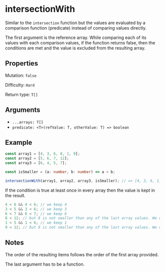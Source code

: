 # intersectionWith

Similar to the `intersection` function but the values are evaluated by a comparison function (predicate) instead of comparing values directly.

The first argument is the reference array. While comparing each of its values with each comparison values, if the function returns false, then the conditions are met and the value is excluded from the resulting array.

## Properties

Mutation: `false`

Difficulty: `Hard`

Return type: `T[]`

## Arguments

- `...arrays: T[]`
- `predicate: <T>(refValue: T, otherValue: T) => boolean`

## Example

```typescript
const array1 = [4, 3, 6, 8, 1, 9];
const array2 = [5, 6, 7, 12];
const array3 = [6, 4, 5, 7];

const isSmaller = (a: number, b: number) => a < b;

intersectionWith(array1, array2, array3, isSmaller); // => [4, 3, 6, 1]
```

If the condition is true at least once in every array then the value is kept in the result.

```typescript
4 < 6 && 4 < 6; // we keep 4
3 < 5 && 3 < 6; // we keep 3
6 < 7 && 6 < 7; // we keep 6
8 < 12; // but 8 is not smaller than any of the last array values. We drop 8
1 < 5 && 1 < 6; // we keep 1
9 < 12; // but 9 is not smaller than any of the last array values. We drop 9
```

## Notes

The order of the resulting items follows the order of the first array provided.

The last argument has to be a function.
